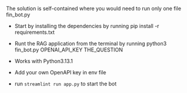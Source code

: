 The solution is self-contained where you would need to run only one file fin_bot.py

- Start by installing the dependencies by running pip install -r requirements.txt
- Runt the RAG application from the terminal by running 
	python3 fin_bot.py OPENAI_API_KEY THE_QUESTION

- Works with Python3.13.1
- Add your own OpenAPI key in env file
- run `streamlint run app.py` to start the bot